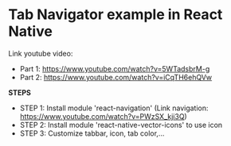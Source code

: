 # Tab Navigator example in React Native

Link youtube video:
+ Part 1: https://www.youtube.com/watch?v=5WTadsbrM-g
+ Part 2: https://www.youtube.com/watch?v=iCqTH6ehQVw

************STEPS************
- STEP 1: Install module 'react-navigation' (Link navigation: https://www.youtube.com/watch?v=PWzSX_kji3Q)
- STEP 2: Install module 'react-native-vector-icons' to use icon
- STEP 3: Customize tabbar, icon, tab color,...
